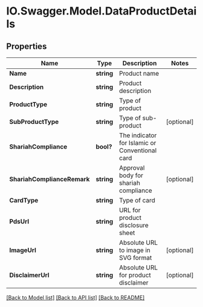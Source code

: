 # IO.Swagger.Model.DataProductDetails
## Properties

Name | Type | Description | Notes
------------ | ------------- | ------------- | -------------
**Name** | **string** | Product name | 
**Description** | **string** | Product description | 
**ProductType** | **string** | Type of product | 
**SubProductType** | **string** | Type of sub-product | [optional] 
**ShariahCompliance** | **bool?** | The indicator for Islamic or Conventional card | 
**ShariahComplianceRemark** | **string** | Approval body for shariah compliance | [optional] 
**CardType** | **string** | Type of card | 
**PdsUrl** | **string** | URL for product disclosure sheet | 
**ImageUrl** | **string** | Absolute URL to image in SVG format | [optional] 
**DisclaimerUrl** | **string** | Absolute URL for product disclaimer | [optional] 

[[Back to Model list]](../README.md#documentation-for-models) [[Back to API list]](../README.md#documentation-for-api-endpoints) [[Back to README]](../README.md)

